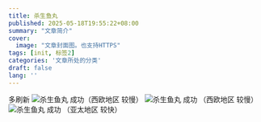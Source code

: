 ```yaml
---
title: 杀生鱼丸
published: 2025-05-18T19:55:22+08:00
summary: "文章简介"
cover:
  image: "文章封面图。也支持HTTPS"
tags: [init, 标签2]
categories: '文章所处的分类'
draft: false 
lang: ''
---
```

多刷新
![杀生鱼丸](https://pub-7a159f58881c424ea34829ac043baaae.r2.dev/myblog/imgs/60cab3ed-a44f-4305-b83a-d3319c457dda.webp) 成功（西欧地区 较慢）
![杀生鱼丸](https://pub-7a159f58881c424ea34829ac043baaae.r2.dev/myblog/imgs/cbe0d304-8042-490f-80ad-1c31ced4a2b2.webp) 成功 （西欧地区 较慢）
![杀生鱼丸](https://pub-a8452c3cea5242f7b16fa34fb5411a98.r2.dev/myblog/imgs/85e0b5bc-0538-491f-a021-0a4a3a638063.webp) 成功 （亚太地区 较快）